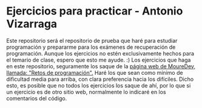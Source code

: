 Ejercicios para practicar - Antonio Vizarraga
========

Este repositorio será el repositorio de prueba que haré para estudiar programación y prepararme para los exámenes de recuperación de programación.
Aunque los ejercicios no estén exclusivamente hechos para el temario de clase, espero que esto me ayude. :)
Los ejercicios que haga en este repositorio, seguramente los saque de la [página web de MoureDev, llamada: "Retos de programación".](https://retosdeprogramacion.com/) Haré los que sean
como mínimo de dificultad media para arriba, con clara preferencia hacia los difíciles. Dicho esto, es posible que no todos los ejercicios los
saque de ahí, por lo que si un ejercicio es de otro sitio web, normalmente lo indicaré en los comentarios del código.
